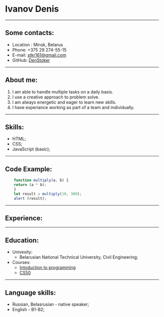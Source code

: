  # Ivanov Denis
------------------------------------------------------------------------------------------
 ## Some contacts:
   * Location : Minsk, Belarus
   * Phone: +375 29 274-55-15
   * E-mail: stkr161@gmail.com
   * GitHub: [DenStoker](https://github.com/DenStoker)
-----------------------------------------------------------------  
 ## About me:
   1. I am able to handle multiple tasks on a daily basis.
   2. I use a creative approach to problem solve.
   3. I am always energetic and eager to learn new skills.
   4. I have experiance working as part of a team and individually.
-----------------------------------------------------------------------
 ## Skills: 
   * HTML;
   * CSS;
   * JavaScript (basic);
------------------------------------------------------------------------
 ## Code Example:
```javascript
    function multiply(a, b) {
    return (a * b);
    }
    let result = multiply(10, 300);
    alert (result);
```
-------------------------------------------------------------------------------
 ## Experience:

---------------------------------------------------------------------------------
 ## Education:
   * Univesity: 
     - Belarusian National Technical University, Civil Engineering;
   * Courses:
     - [Intoduction to programming](https://ru.hexlet.io/courses/introduction_to_programming) 
     - [CS50](https://www.youtube.com/c/cs50)   
--------------------------------------------------------------------------------------------------
 ## Language skills:
   * Russian, Belasrusian - native speaker;
   * English - B1-B2;

